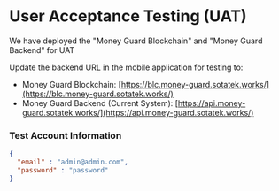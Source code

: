 # User Acceptance Testing (UAT)

We have deployed the "Money Guard Blockchain" and "Money Guard Backend" for UAT

Update the backend URL in the mobile application for testing to:

* Money Guard Blockchain: [https://blc.money-guard.sotatek.works/](https://blc.money-guard.sotatek.works/)
* Money Guard Backend (Current System): [https://api.money-guard.sotatek.works/](https://api.money-guard.sotatek.works/)

### Test Account Information

```json
{
  "email" : "admin@admin.com",
  "password" : "password"
}
```







